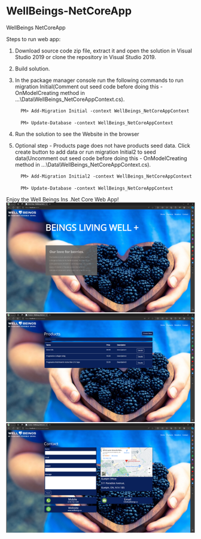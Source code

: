 # WellBeings-NetCoreApp
WellBeings NetCoreApp

Steps to run web app:
1. Download source code zip file, extract it and open the solution in Visual Studio 2019 or clone the repository in Visual Studio 2019.
2. Build solution.
3. In the package manager console run the following commands to run migration Initial(Comment out seed code before doing this - OnModelCreating method in ...\Data\WellBeings_NetCoreAppContext.cs).

         PM> Add-Migration Initial -context WellBeings_NetCoreAppContext
      
         PM> Update-Database -context WellBeings_NetCoreAppContext
   
5. Run the solution to see the Website in the browser
6. Optional step - Products page does not have products seed data. Click create button to add data or run migration Initial2 to seed data(Uncomment out seed code before doing this - OnModelCreating method in ...\Data\WellBeings_NetCoreAppContext.cs).

         PM> Add-Migration Initial2 -context WellBeings_NetCoreAppContext
      
         PM> Update-Database -context WellBeings_NetCoreAppContext
   
Enjoy the Well Beings Ins .Net Core Web App!
<img src="https://github.com/ReoJefton/WellBeings-NetCoreApp/blob/master/WellBeings%20NetCoreApp/wwwroot/images/S1new.png" />
<img src="https://github.com/ReoJefton/WellBeings-NetCoreApp/blob/master/WellBeings%20NetCoreApp/wwwroot/images/S2new.png" />
<img src="https://github.com/ReoJefton/WellBeings-NetCoreApp/blob/master/WellBeings%20NetCoreApp/wwwroot/images/S3new.png" />

